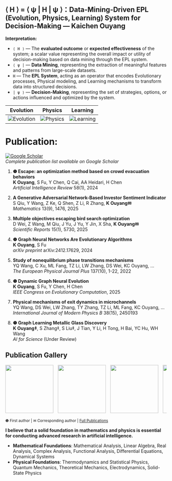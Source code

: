 ## ⟨ H ⟩ = ⟨ ψ | H | ψ ⟩：Data-Mining-Driven EPL (Evolution, Physics, Learning) System for Decision-Making — Kaichen Ouyang

**Interpretation:**

- `⟨ H ⟩` — The **evaluated outcome** or **expected effectiveness** of the system; a scalar value representing the overall impact or utility of decision-making based on data mining through the EPL system.
- `⟨ ψ |` — **Data Mining**, representing the extraction of meaningful features and patterns from large-scale datasets.
- `H` — The **EPL System**, acting as an operator that encodes Evolutionary processes, Physical modeling, and Learning mechanisms to transform data into structured decisions.
- `| ψ ⟩` — **Decision-Making**, representing the set of strategies, options, or actions influenced and optimized by the system.

| Evolution | Physics | Learning |
|-----------|---------|----------|
| ![Evolution](https://github.com/user-attachments/assets/cf8114fc-b939-43f9-a3c8-c1042b3c5843) | ![Physics](https://github.com/user-attachments/assets/c1b6f206-1bad-4a5f-b927-ee69c29a3e41) | ![Learning](https://github.com/user-attachments/assets/66ac966a-cfd4-4b86-a0e1-dd90544e3a30) |

# Publication:

[![Google Scholar](https://img.shields.io/badge/Google_Scholar-Profile-blue?style=flat&logo=google-scholar)](https://scholar.google.com/citations?user=mbXU6jIAAAAJ&hl=en)  
*Complete publication list available on Google Scholar*

1.  **❶ Escape: an optimization method based on crowd evacuation behaviors**  
    **K Ouyang**, S Fu, Y Chen, Q Cai, AA Heidari, H Chen  
    *Artificial Intelligence Review* 58(1), 2024  

2.  **A Generative Adversarial Network-Based Investor Sentiment Indicator**  
    S Qiu, Y Wang, Z Ke, Q Shen, Z Li, R Zhang, **K Ouyang✉**  
    *Mathematics* 13(9), 1476, 2025  

3.  **Multiple objectives escaping bird search optimization**  
    D Wei, Z Wang, M Qiu, J Yu, J Yu, Y Jin, X Sha, **K Ouyang✉**  
    *Scientific Reports* 15(1), 5730, 2025  

4.  **❶ Graph Neural Networks Are Evolutionary Algorithms**  
    **K Ouyang**, S Fu  
    *arXiv preprint* arXiv:2412.17629, 2024  

5.  **Study of nonequilibrium phase transitions mechanisms**  
    YQ Wang, C Xu, ML Fang, TZ Li, LW Zhang, DS Wei, KC Ouyang, ...  
    *The European Physical Journal Plus* 137(10), 1-22, 2022  

6.  **❶ Dynamic Graph Neural Evolution**  
    **K Ouyang**, S Fu, Y Chen, H Chen  
    *IEEE Congress on Evolutionary Computation*, 2025  

7.  **Physical mechanisms of exit dynamics in microchannels**  
    YQ Wang, DS Wei, LW Zhang, TY Zhang, TZ Li, ML Fang, KC Ouyang, ...  
    *International Journal of Modern Physics B* 38(15), 2450193  

8.  **❶ Graph Learning Metallic Glass Discovery**  
    **K Ouyang‡**, S Zhang‡, S Liu‡, J Tian, Y Li, H Tong, H Bai, YC Hu, WH Wang  
    *AI for Science* (Under Review)  

## Publication Gallery
<div style="overflow-x: auto; white-space: nowrap;">
  <img src="https://github.com/user-attachments/assets/fed7b6c1-7806-471b-a591-863fa509f867" height="150" style="display: inline-block; margin-right: 10px;">
  <img src="https://github.com/user-attachments/assets/bc4c89da-826f-4fa2-a391-7be66fb04e85" height="150" style="display: inline-block; margin-right: 10px;">
  <img src="https://github.com/user-attachments/assets/e8af1c48-fc8a-47c5-8a80-917906c88dce" height="150" style="display: inline-block; margin-right: 10px;">
  <img src="https://github.com/user-attachments/assets/88ef3402-cc5a-423b-928a-fe24f915fa43" height="150" style="display: inline-block; margin-right: 10px;">
  <img src="https://github.com/user-attachments/assets/aacc46e4-b6ba-4c67-9dda-45c74ed895e5" height="150" style="display: inline-block; margin-right: 10px;">
  <img src="https://github.com/user-attachments/assets/791127fe-84c6-4935-8e63-4f3bc4eb76c3" height="150" style="display: inline-block; margin-right: 10px;">
  <img src="https://github.com/user-attachments/assets/14f71135-bc34-4d5e-8640-7a80938634b0" height="150" style="display: inline-block;">
</div>

<sub>❶ First author | ✉ Corresponding author | [Full Publications](https://scholar.google.com/citations?user=mbXU6jIAAAAJ&hl=en)</sub>

**I believe that a solid foundation in mathematics and physics is essential for conducting advanced research in artificial intelligence.**

- **Mathematical Foundations**: Mathematical Analysis, Linear Algebra, Real Analysis, Complex Analysis, Functional Analysis, Differential Equations, Dynamical Systems  
- **Physical Foundations**: Thermodynamics and Statistical Physics, Quantum Mechanics, Theoretical Mechanics, Electrodynamics, Solid-State Physics

